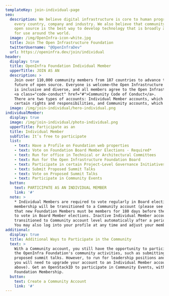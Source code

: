 ```yaml
---
templateKey: join-individual-page
seo:
  description: We believe digital infrastructure is core to human progress in
    every country, company and industry. We also believe that community driven
    open source is the best way to develop technology that is broadly available
    for use around the world.
  image: /img/OpenInfra-icon-white.jpg
  title: Join The Open Infrastructure Foundation
  twitterUsername: "@OpenInfraDev"
  url: https://openinfra.dev/join/individual
header:
  display: true
  title: OpenInfra Foundation Individual Member
  upperTitle: JOIN AS AN
  description: >
    Join over 110,000 community members from 187 countries to advance the 
    future of open source. Everyone is welcome—the Open Infrastructure community 
    is inclusive and diverse, and all members agree to the Open Infrastructure 
    <a class="code-conduct" href="#">Community Code of Conduct</a>. 
    There are two types of accounts: Individual Member accounts, which include 
    certain rights and responsibilities, and Community accounts, which are more limited.
  image: /img/join-individual/hero-individual.png
individualMember:
  display: true
  image: /img/join-individual/photo-individual.png
  upperTitle: Participate as an
  title: Individual Member
  subTitle: It’s free to participate
  list:
    - text: Have a Profile on Foundation web properties
    - text: Vote on Foundation Board Member Elections - Required*
    - text: Run for office in Technical or Architectural Committees
    - text: Run for the Open Infrastructure Foundation Board
    - text: Participate in certain Project-Level Governance Initiatives
    - text: Submit Proposed Summit Talks
    - text: Vote on Proposed Summit Talks
    - text: Participate in Community Events
  button: 
    text: PARTICIPATE AS AN INDIVIDUAL MEMBER
    link: '#'
  note: >
    * Individual Members are required to vote regularly in Board elections, or their 
    membership will be transitioned to a Community account (please see below). Note 
    that new Foundation Members must be members for 180 days before they are eligible 
    to vote in Board Member elections. Inactive Individual Member accounts are 
    transitioned to Community account level automatically after a period of inactivity. 
    You may also log into your profile at any time and adjust your membership level.
additional:
  display: true
  title: Additional Ways to Participate in the Community
  text: >
    With a Community account, you still have the opportunity to participate in many of 
    the OpenInfra Foundation's community activities, such as submitting and voting on 
    proposed summit talks. However, to run for leadership positions and vote in elections, 
    you will need to upgrade your account to an Individual Member account (please see 
    above). Get an OpenStackID to participate in Community Events, without a 
    Foundation Membership.
  button:
    text: Create a Community Account
    link: '#'
---
```

